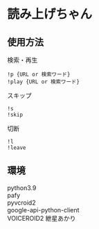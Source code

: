 # 読み上げちゃん

## 使用方法
検索・再生  
```
!p {URL or 検索ワード}
!play {URL or 検索ワード}
```  
スキップ  
```
!s 
!skip
```  
切断  
```
!l
!leave
```

## 環境
python3.9  
pafy  
pyvcroid2  
google-api-python-client  
VOICEROID2 紲星あかり  